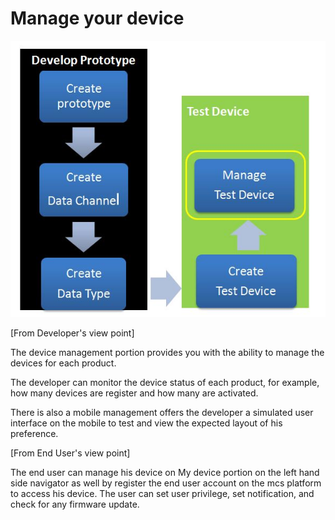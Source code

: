 # Manage your device

![](https://raw.githubusercontent.com/Mediatek-Cloud/MCS/master/graphics/ManageDevice.JPG)

[From Developer's view point]

The device management portion provides you with the ability to manage the devices for each product.

The developer can monitor the device status of each product, for example, how many devices are register and how many are activated.

There is also a mobile management offers the developer a simulated user interface on the mobile to test and view the expected layout of his preference.



[From End User's view point]

The end user can manage his device on My device portion on the left hand side navigator as well by register the end user account on the mcs platform to access his device. The user can set user privilege, set notification, and check for any firmware update.
